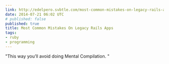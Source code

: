 ```yaml
---
link: http://edelpero.svbtle.com/most-common-mistakes-on-legacy-rails-apps
date: 2014-07-21 06:02 UTC
# published: false
published: true
title: Most Common Mistakes On Legacy Rails Apps
tags:
- ruby
- programming
---
```


"This way you’ll avoid doing Mental Compilation. "
